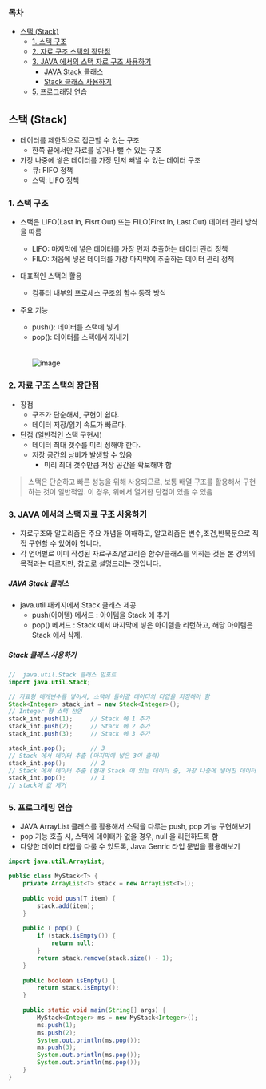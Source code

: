 ### 목차
- [스택 (Stack)](#스택-stack)
  - [1. 스택 구조](#1-스택-구조)
  - [2. 자료 구조 스택의 장단점](#2-자료-구조-스택의-장단점)
  - [3. JAVA 에서의 스택 자료 구조 사용하기](#3-java-에서의-스택-자료-구조-사용하기)
      - [JAVA Stack 클래스](#java-stack-클래스)
      - [Stack 클래스 사용하기](#stack-클래스-사용하기)
  - [5. 프로그래밍 연습](#5-프로그래밍-연습)
## 스택 (Stack)
* 데이터를 제한적으로 접근할 수 있는 구조
  - 한쪽 끝에서만 자료를 넣거나 뺄 수 있는 구조
* 가장 나중에 쌓은 데이터를 가장 먼저 빼낼 수 있는 데이터 구조
  - 큐: FIFO 정책
  - 스택: LIFO 정책

### 1. 스택 구조
* 스택은 LIFO(Last In, Fisrt Out) 또는 FILO(First In, Last Out) 데이터 관리 방식을 따름
  - LIFO: 마지막에 넣은 데이터를 가장 먼저 추출하는 데이터 관리 정책
  - FILO: 처음에 넣은 데이터를 가장 마지막에 추출하는 데이터 관리 정책

* 대표적인 스택의 활용
  - 컴퓨터 내부의 프로세스 구조의 함수 동작 방식

* 주요 기능
  - push(): 데이터를 스택에 넣기
  - pop(): 데이터를 스택에서 꺼내기
<br/><br/>  
![image](https://user-images.githubusercontent.com/102513932/173505904-54042bc7-f5c5-46d1-8888-939d849e8adb.png)

### 2. 자료 구조 스택의 장단점
- 장점
  - 구조가 단순해서, 구현이 쉽다.
  - 데이터 저장/읽기 속도가 빠르다.
- 단점 (일반적인 스택 구현시) 
  - 데이터 최대 갯수를 미리 정해야 한다. 
  - 저장 공간의 낭비가 발생할 수 있음
    - 미리 최대 갯수만큼 저장 공간을 확보해야 함

> 스택은 단순하고 빠른 성능을 위해 사용되므로, 보통 배열 구조를 활용해서 구현하는 것이 일반적임.
> 이 경우, 위에서 열거한 단점이 있을 수 있음

### 3. JAVA 에서의 스택 자료 구조 사용하기
- 자료구조와 알고리즘은 주요 개념을 이해하고, 알고리즘은 변수,조건,반복문으로 직접 구현할 수 있어야 합니다.
- 각 언어별로 이미 작성된 자료구조/알고리즘 함수/클래스를 익히는 것은 본 강의의 목적과는 다르지만, 참고로 설명드리는 것입니다.

##### JAVA Stack 클래스
- java.util 패키지에서 Stack 클래스 제공
  - push(아이템) 메서드 : 아이템을 Stack 에 추가
  - pop() 메서드 : Stack 에서 마지막에 넣은 아이템을 리턴하고, 해당 아이템은 Stack 에서 삭제.

##### Stack 클래스 사용하기
```java
//  java.util.Stack 클래스 임포트
import java.util.Stack; 

// 자료형 매개변수를 넣어서, 스택에 들어갈 데이터의 타입을 지정해야 함
Stack<Integer> stack_int = new Stack<Integer>(); 
// Integer 형 스택 선언
stack_int.push(1);     // Stack 에 1 추가
stack_int.push(2);     // Stack 에 2 추가
stack_int.push(3);     // Stack 에 3 추가

stack_int.pop();       // 3
// Stack 에서 데이터 추출 (마지막에 넣은 3이 출력)
stack_int.pop();       // 2
// Stack 에서 데이터 추출 (현재 Stack 에 있는 데이터 중, 가장 나중에 넣어진 데이터 출력)
stack_int.pop();       // 1
// stack에 값 제거
```
### 5. 프로그래밍 연습 

- JAVA ArrayList 클래스를 활용해서 스택을 다루는 push, pop 기능 구현해보기 <br>
- pop 기능 호출 시, 스택에 데이터가 없을 경우, null 을 리턴하도록 함 <br>
- 다양한 데이터 타입을 다룰 수 있도록, Java Genric 타입 문법을 활용해보기
</div>

```java
import java.util.ArrayList;

public class MyStack<T> {
    private ArrayList<T> stack = new ArrayList<T>();
    
    public void push(T item) {
        stack.add(item);
    }
    
    public T pop() {
        if (stack.isEmpty()) {
            return null;
        }
        return stack.remove(stack.size() - 1);
    }
    
    public boolean isEmpty() {
        return stack.isEmpty();
    }
    
    public static void main(String[] args) {
        MyStack<Integer> ms = new MyStack<Integer>();
        ms.push(1);
        ms.push(2);
        System.out.println(ms.pop());
        ms.push(3);
        System.out.println(ms.pop());
        System.out.println(ms.pop());        
    }
}
```
